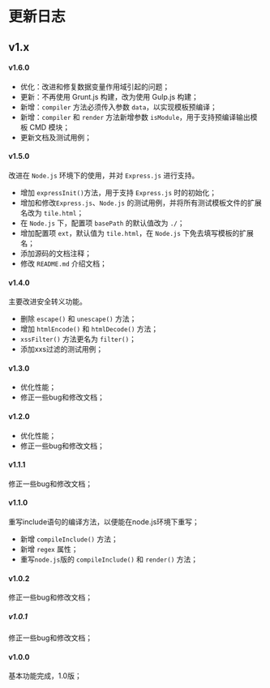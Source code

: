 # 更新日志

## v1.x

#### v1.6.0

- 优化：改进和修复数据变量作用域引起的问题；
- 更新：不再使用 Grunt.js 构建，改为使用 Gulp.js 构建；
- 新增：`compiler` 方法必须传入参数 `data`，以实现模板预编译；
- 新增：`compiler` 和 `render` 方法新增参数 `isModule`，用于支持预编译输出模板 CMD 模块；
- 更新文档及测试用例；

#### v1.5.0

改进在 `Node.js` 环境下的使用，并对 `Express.js` 进行支持。

- 增加 `expressInit()`方法，用于支持 `Express.js` 时的初始化；
- 增加和修改`Express.js`、`Node.js` 的测试用例，并将所有测试模板文件的扩展名改为 `tile.html`；
- 在 `Node.js` 下，配置项 `basePath` 的默认值改为 `./`；
- 增加配置项 `ext`，默认值为 `tile.html`，在 `Node.js` 下免去填写模板的扩展名；
- 添加源码的文档注释；
- 修改 `README.md` 介绍文档；

#### v1.4.0

主要改进安全转义功能。

- 删除 `escape()` 和 `unescape()` 方法；
- 增加 `htmlEncode()` 和 `htmlDecode()` 方法；
- `xssFilter()` 方法更名为 `filter()`；
- 添加xxs过滤的测试用例；

#### v1.3.0 

- 优化性能；
- 修正一些bug和修改文档；

#### v1.2.0 

- 优化性能；
- 修正一些bug和修改文档；

#### v1.1.1  

修正一些bug和修改文档；

#### v1.1.0

重写include语句的编译方法，以便能在node.js环境下重写；

- 新增 `compileInclude()` 方法；
- 新增 `regex` 属性；
- 重写`node.js`版的 `compileInclude()` 和 `render()` 方法；

#### v1.0.2  

修正一些bug和修改文档；

##### v1.0.1  

修正一些bug和修改文档；

#### v1.0.0  

基本功能完成，1.0版；